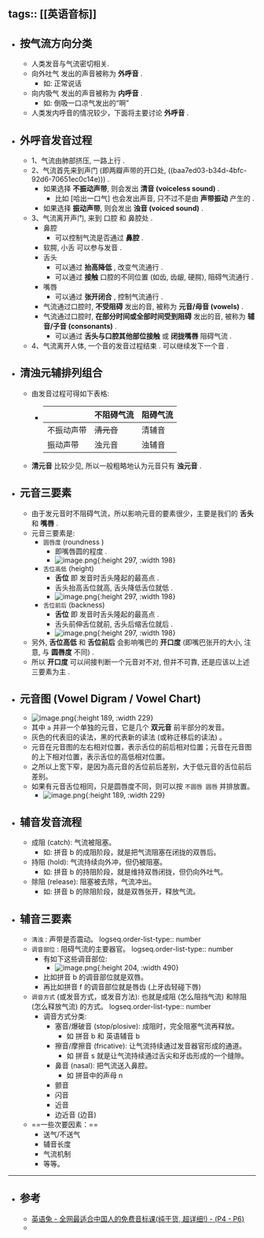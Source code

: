 tags:: [[英语音标]]
---

- ## 按气流方向分类
	- 人类发音与气流密切相关.
	- 向外吐气 发出的声音被称为 **外呼音** .
		- 如: 正常说话
	- 向内吸气 发出的声音被称为 **内呼音** .
		- 如: 倒吸一口凉气发出的“啊”
	- 人类发内呼音的情况较少，下面将主要讨论 **外呼音** .
- ## 外呼音发音过程
	- 1、气流由肺部挤压, 一路上行 .
	- 2、气流首先来到声门 (即两瓣声带的开口处, ((baa7ed03-b34d-4bfc-92d6-70651ec0c14e))) .
		- 如果选择 **不振动声带**, 则会发出 **清音 (voiceless sound)** .
			- 比如 [哈出一口气] 也会发出声音, 只不过不是由 **声带振动** 产生的 .
		- 如果选择 **振动声带**, 则会发出 **浊音 (voiced sound)** .
	- 3、气流离开声门, 来到 口腔 和 鼻腔处 .
		- 鼻腔
			- 可以控制气流是否通过 **鼻腔** .
		- 软腭, 小舌 可以参与发音 .
		- 舌头
			- 可以通过 **抬高降低** , 改变气流通行 .
			- 可以通过 **接触** 口腔的不同位置 (如齿, 齿龈, 硬腭), 阻碍气流通行 .
		- 嘴唇
			- 可以通过 **张开闭合** , 控制气流通行 .
		- 气流通过口腔时, **不受阻碍** 发出的音, 被称为 **元音/母音 (vowels)** .
		- 气流通过口腔时, **在部分时间或全部时间受到阻碍** 发出的音, 被称为 **辅音/子音 (consonants)** .
			- 可以通过 **舌头与口腔其他部位接触** 或 **闭拢嘴唇** 阻碍气流 .
	- 4、气流离开人体, 一个音的发音过程结束 . 可以继续发下一个音 .
- ## 清浊元辅排列组合
	- 由发音过程可得如下表格:
		- |    | 不阻碍气流   | 阻碍气流   |
		  | ---- | ---- | ---- |
		  | 不振动声带     | <s>清元音</s>    | 清辅音     |
		  | 振动声带     | 浊元音     | 浊辅音     |
	- **清元音** 比较少见, 所以一般粗略地认为元音只有 **浊元音** .
- ## 元音三要素
	- 由于发元音时不阻碍气流，所以影响元音的要素很少，主要是我们的 **舌头** 和 **嘴唇** .
	- 元音三要素是:
		- `圆唇度` (roundness )
			- 即嘴唇圆的程度 .
			- ![image.png](../assets/image_1713579134200_0.png){:height 297, :width 198}
		- `舌位高低` (height)
			- **舌位** 即 发音时舌头隆起的最高点 .
			- 舌头抬高舌位就高, 舌头降低舌位就低 .
			- ![image.png](../assets/image_1713580448272_0.png){:height 297, :width 198}
		- `舌位前后` (backness)
			- **舌位** 即 发音时舌头隆起的最高点 .
			- 舌头前伸舌位就前, 舌头后缩舌位就后 .
			- ![image.png](../assets/image_1713580539965_0.png){:height 297, :width 198}
	- 另外, **舌位高低** 和 **舌位前后** 会影响嘴巴的 **开口度** (即嘴巴张开的大小, 注意, 与 **圆唇度** 不同) .
	- 所以 **开口度** 可以间接判断一个元音对不对, 但并不可靠, 还是应该以上述三要素为主 .
- ## 元音图 (Vowel Digram / Vowel Chart)
	- ![image.png](../assets/image_1713601242033_0.png){:height 189, :width 229}
	- 其中 `a` 并非一个单独的元音，它是几个 **双元音** 前半部分的发音。
	- 灰色的代表旧的读法，黑的代表新的读法 (或称迁移后的读法) 。
	- 元音在元音图的左右相对位置，表示舌位的前后相对位置；元音在元音图的上下相对位置，表示舌位的高低相对位置。
	- 之所以上宽下窄，是因为高元音的舌位前后差别，大于低元音的舌位前后差别。
	- 如果有元音舌位相同，只是圆唇度不同，则可以按 `不圆唇 圆唇` 并排放置。
		- ![image.png](../assets/image_1713601769942_0.png){:height 189, :width 229}
- ## 辅音发音流程
	- 成阻 (catch): 气流被阻塞。
		- 如: 拼音 b 的成阻阶段，就是把气流阻塞在闭拢的双唇后。
	- 持阻 (hold): 气流持续向外冲，但仍被阻塞。
		- 如: 拼音 b 的持阻阶段，就是维持双唇闭拢，但仍向外吐气。
	- 除阻 (release): 阻塞被去除，气流冲出。
		- 如: 拼音 b 的除阻阶段，就是双唇张开，释放气流。
- ## 辅音三要素
	- `清浊` : 声带是否震动。
	  logseq.order-list-type:: number
	- `调音部位` : 阻碍气流的主要器官。
	  logseq.order-list-type:: number
		- 有如下这些调音部位:
			- ![image.png](../assets/image_1722395300306_0.png){:height 204, :width 490}
		- 比如拼音 b 的调音部位就是双唇。
		- 再比如拼音 f 的调音部位就是唇齿 (上牙齿轻碰下唇)
	- `调音方式` (或发音方式，或发音方法): 也就是成阻 (怎么阻挡气流) 和除阻 (怎么释放气流) 的方式。
	  logseq.order-list-type:: number
		- 调音方式分类:
			- 塞音/爆破音 (stop/plosive): 成阻时，完全阻塞气流再释放。
				- 如 拼音 b 和 英语辅音 b
			- 擦音/摩擦音 (fricative): 让气流持续通过发音器官形成的通道。
				- 如 拼音 s 就是让气流持续通过舌尖和牙齿形成的一个缝隙。
			- 鼻音 (nasal):  把气流送入鼻腔。
				- 如 拼音中的声母 n
			- 颤音
			- 闪音
			- 近音
			- 边近音 (边音)
	- ==一些次要因素：==
		- 送气/不送气
		- 辅音长度
		- 气流机制
		- 等等。
- ---
- ## 参考
	- [英语兔 - 全网最适合中国人的免费音标课(纯干货, 超详细!) - (P4 - P6)](https://www.bilibili.com/video/BV1iV411z7Nj?p=4&vd_source=f1fbb083ddef12dcff3388779faac201)
	-
